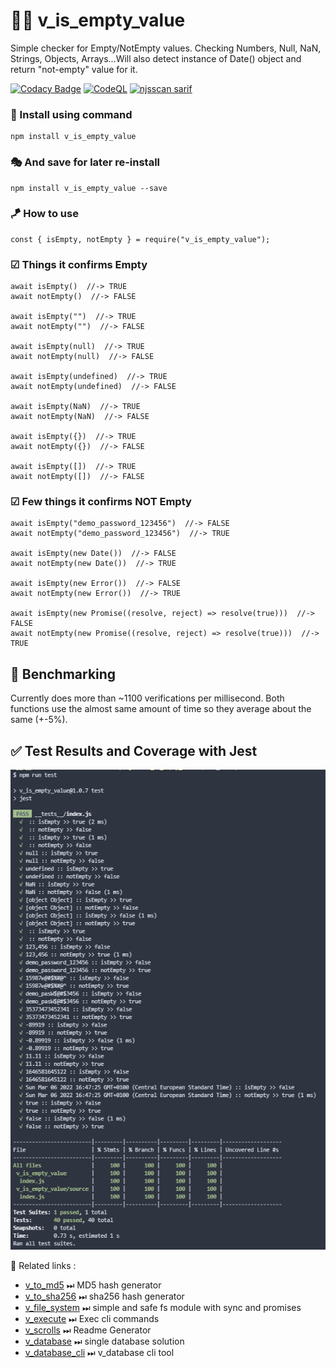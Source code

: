 # 👨‍💻 v_is_empty_value

Simple checker for Empty/NotEmpty values. Checking Numbers, Null, NaN, Strings, Objects, Arrays...Will also detect instance of Date() object and return "not-empty" value for it.

[![Codacy Badge](https://api.codacy.com/project/badge/Grade/c7b2d814ac52490cbd96320824a4cea8)](https://app.codacy.com/gh/V-core9/v_is_empty_value?utm_source=github.com&utm_medium=referral&utm_content=V-core9/v_is_empty_value&utm_campaign=Badge_Grade_Settings)
[![CodeQL](https://github.com/V-core9/v_is_empty_value/actions/workflows/codeql.yml/badge.svg)](https://github.com/V-core9/v_is_empty_value/actions/workflows/codeql.yml)
[![njsscan sarif](https://github.com/V-core9/v_is_empty_value/actions/workflows/njsscan.yml/badge.svg)](https://github.com/V-core9/v_is_empty_value/actions/workflows/njsscan.yml)

### 🔩 Install using command

    npm install v_is_empty_value

### 🎭 And save for later re-install

    npm install v_is_empty_value --save

### 🪁 How to use

    const { isEmpty, notEmpty } = require("v_is_empty_value");

### ☑ Things it confirms Empty

    await isEmpty()  //-> TRUE
    await notEmpty()  //-> FALSE

    await isEmpty("")  //-> TRUE
    await notEmpty("")  //-> FALSE

    await isEmpty(null)  //-> TRUE
    await notEmpty(null)  //-> FALSE

    await isEmpty(undefined)  //-> TRUE
    await notEmpty(undefined)  //-> FALSE

    await isEmpty(NaN)  //-> TRUE
    await notEmpty(NaN)  //-> FALSE

    await isEmpty({})  //-> TRUE
    await notEmpty({})  //-> FALSE

    await isEmpty([])  //-> TRUE
    await notEmpty([])  //-> FALSE

### ☑ Few things it confirms NOT Empty

    await isEmpty("demo_password_123456")  //-> FALSE
    await notEmpty("demo_password_123456")  //-> TRUE

    await isEmpty(new Date())  //-> FALSE
    await notEmpty(new Date())  //-> TRUE

    await isEmpty(new Error())  //-> FALSE
    await notEmpty(new Error())  //-> TRUE

    await isEmpty(new Promise((resolve, reject) => resolve(true)))  //-> FALSE
    await notEmpty(new Promise((resolve, reject) => resolve(true)))  //-> TRUE

## 🚀 Benchmarking

Currently does more than ~1100 verifications per millisecond. Both functions use the almost same amount of time so they average about the same (+-5%).

## ✅ Test Results and Coverage with Jest

![v_is_empty_value Node Module Test and Coverage with Jest](coverage.png)

📑 Related links :

* [v_to_md5](https://www.npmjs.com/package/v_to_md5) ⏭ MD5 hash generator
* [v_to_sha256](https://www.npmjs.com/package/v_to_sha256) ⏭ sha256 hash generator
* [v_file_system](https://www.npmjs.com/package/v_file_system) ⏭ simple and safe fs module with sync and promises
* [v_execute](https://www.npmjs.com/package/v_execute) ⏭ Exec cli commands
* [v_scrolls](https://www.npmjs.com/package/v_scrolls) ⏭ Readme Generator
* [v_database](https://www.npmjs.com/package/v_database) ⏭ single database solution
* [v_database_cli](https://www.npmjs.com/package/v_database_cli) ⏭ v_database cli tool

